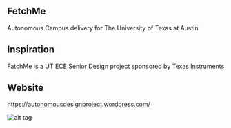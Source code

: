 ## FetchMe
Autonomous Campus delivery for The University of Texas at Austin

## Inspiration

FatchMe is a UT ECE Senior Design project sponsored by Texas Instruments

## Website
https://autonomousdesignproject.wordpress.com/

![alt tag](http://tinyimg.io/i/V0YRUCb.png)